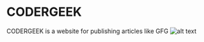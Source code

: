 # CODERGEEK
CODERGEEK is a website for publishing articles like GFG
![alt text](static/images/logo.jpg)

